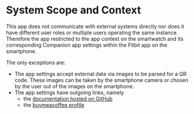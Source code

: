 # System Scope and Context

This app does not communicate with external systems directly nor does it have
different user roles or multiple users operating the same instance. Therefore
the app restricted to the app context on the smartwatch and its corresponding
Companion app settings within the Fitbit app on the smartphone.

The only exceptions are:

- The app settings accept external data via images to be parsed for a QR code.
  These images can be taken by the smartphone camera or chosen by the user out
  of the images on the smartphone.
- The app settings have outgoing links, namely
  - the [documentation hosted on GitHub](https://remigius42.github.io/fitbit-tokens-tmp/)
  - the [buymeacoffee profile](https://www.buymeacoffee.com/remigius)
